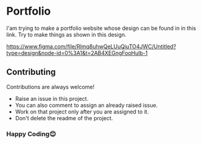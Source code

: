 # Portfolio
I'am trying to make a portfolio website whose design can be found in in this link. Try to make things as shown in this design. 

https://www.figma.com/file/Rlmq8uhwQeLUuQiuTO4JWC/Untitled?type=design&node-id=0%3A1&t=2AB4XEGngFooHulb-1


## Contributing

Contributions are always welcome!

- Raise an issue in this project.
- You can also comment to assign an already raised issue.
- Work on that project only after you are assigned to it. 
- Don't delete the readme of the project. 

### Happy Coding😊
